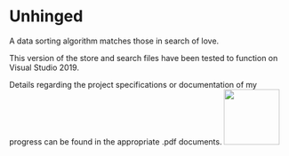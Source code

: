 # Unhinged
A data sorting algorithm matches those in search of love.

This version of the store and search files have been tested to function on Visual Studio 2019.

Details regarding the project specifications or documentation of my progress can be found in the appropriate .pdf documents.
<img src="[https://your-image-url.type](https://user-images.githubusercontent.com/99045459/190285004-94245869-c9f5-4435-a4d9-f18c481b48ed.png)" width="100" height="100">
